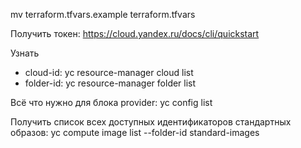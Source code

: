 mv terraform.tfvars.example terraform.tfvars

Получить токен: https://cloud.yandex.ru/docs/cli/quickstart

Узнать 
  - cloud-id:  yc resource-manager cloud list
  - folder-id: yc resource-manager folder list

Всё что нужно для блока provider: yc config list

Получить список всех доступных идентификаторов стандартных образов:
yc compute image list --folder-id standard-images
